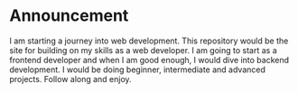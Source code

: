 # Announcement

I am starting a journey into web development. This repository would be the site for building on my skills
as a web developer. I am going to start as a frontend developer and when I am good enough, I would dive into
backend development. I would be doing beginner, intermediate and advanced projects. Follow along and enjoy.
